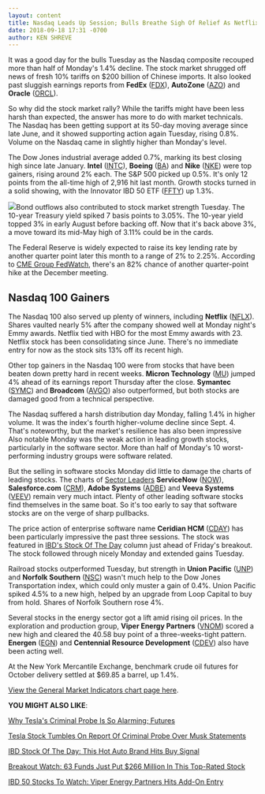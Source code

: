```yaml
---
layout: content
title: Nasdaq Leads Up Session; Bulls Breathe Sigh Of Relief As Netflix Pops 5%
date: 2018-09-18 17:31 -0700
author: KEN SHREVE
---
```






It was a good day for the bulls Tuesday as the Nasdaq composite recouped more than half of Monday's 1.4% decline. The stock market shrugged off news of fresh 10% tariffs on $200 billion of Chinese imports. It also looked past sluggish earnings reports from **FedEx** ([FDX](https://research.investors.com/quote.aspx?symbol=FDX)), **AutoZone** ([AZO](https://research.investors.com/quote.aspx?symbol=AZO)) and **Oracle** ([ORCL](https://research.investors.com/quote.aspx?symbol=ORCL)).




So why did the stock market rally? While the tariffs might have been less harsh than expected, the answer has more to do with market technicals. The Nasdaq has been getting support at its 50-day moving average since late June, and it showed supporting action again Tuesday, rising 0.8%. Volume on the Nasdaq came in slightly higher than Monday's level.


The Dow Jones industrial average added 0.7%, marking its best closing high since late January. **Intel** ([INTC](https://research.investors.com/quote.aspx?symbol=INTC)), **Boeing** ([BA](https://research.investors.com/quote.aspx?symbol=BA)) and **Nike** ([NKE](https://research.investors.com/quote.aspx?symbol=NKE)) were top gainers, rising around 2% each. The S&P 500 picked up 0.5%. It's only 12 points from the all-time high of 2,916 hit last month. Growth stocks turned in a solid showing, with the Innovator IBD 50 ETF ([FFTY](https://research.investors.com/quote.aspx?symbol=FFTY)) up 1.3%.


![](https://www.investors.com/wp-content/uploads/2018/09/MP091818-201x300.jpg)Bond outflows also contributed to stock market strength Tuesday. The 10-year Treasury yield spiked 7 basis points to 3.05%. The 10-year yield topped 3% in early August before backing off. Now that it's back above 3%, a move toward its mid-May high of 3.11% could be in the cards.


The Federal Reserve is widely expected to raise its key lending rate by another quarter point later this month to a range of 2% to 2.25%. According to [CME Group FedWatch](https://www.cmegroup.com/trading/interest-rates/countdown-to-fomc.html/), there's an 82% chance of another quarter-point hike at the December meeting.


Nasdaq 100 Gainers
------------------


The Nasdaq 100 also served up plenty of winners, including **Netflix** ([NFLX](https://research.investors.com/quote.aspx?symbol=NFLX)). Shares vaulted nearly 5% after the company showed well at Monday night's Emmy awards. Netflix tied with HBO for the most Emmy awards with 23. Netflix stock has been consolidating since June. There's no immediate entry for now as the stock sits 13% off its recent high.



Other top gainers in the Nasdaq 100 were from stocks that have been beaten down pretty hard in recent weeks. **Micron Technology** ([MU](https://research.investors.com/quote.aspx?symbol=MU)) jumped 4% ahead of its earnings report Thursday after the close. **Symantec** ([SYMC](https://research.investors.com/quote.aspx?symbol=SYMC)) and **Broadcom** ([AVGO](https://research.investors.com/quote.aspx?symbol=AVGO)) also outperformed, but both stocks are damaged good from a technical perspective.


The Nasdaq suffered a harsh distribution day Monday, falling 1.4% in higher volume. It was the index's fourth higher-volume decline since Sept. 4. That's noteworthy, but the market's resilience has also been impressive Also notable Monday was the weak action in leading growth stocks, particularly in the software sector. More than half of Monday's 10 worst-performing industry groups were software related.


But the selling in software stocks Monday did little to damage the charts of leading stocks. The charts of [Sector Leaders](https://research.investors.com/stock-lists/sector-leaders) **ServiceNow** ([NOW](https://research.investors.com/quote.aspx?symbol=NOW)), **Salesforce.com** ([CRM](https://research.investors.com/quote.aspx?symbol=CRM)), **Adobe Systems** ([ADBE](https://research.investors.com/quote.aspx?symbol=ADBE)) and **Veeva Systems** ([VEEV](https://research.investors.com/quote.aspx?symbol=VEEV)) remain very much intact. Plenty of other leading software stocks find themselves in the same boat. So it's too early to say that software stocks are on the verge of sharp pullbacks.


The price action of enterprise software name **Ceridian HCM** ([CDAY](https://research.investors.com/quote.aspx?symbol=CDAY)) has been particularly impressive the past three sessions. The stock was featured in [IBD's Stock Of The Day](https://www.investors.com/research/ibd-stock-of-the-day/ibd-stock-of-the-day-ceridian/) column just ahead of Friday's breakout. The stock followed through nicely Monday and extended gains Tuesday.


Railroad stocks outperformed Tuesday, but strength in **Union Pacific** ([UNP](https://research.investors.com/quote.aspx?symbol=UNP)) and **Norfolk Southern** ([NSC](https://research.investors.com/quote.aspx?symbol=NSC)) wasn't much help to the Dow Jones Transportation index, which could only muster a gain of 0.4%. Union Pacific spiked 4.5% to a new high, helped by an upgrade from Loop Capital to buy from hold. Shares of Norfolk Southern rose 4%.


Several stocks in the energy sector got a lift amid rising oil prices. In the exploration and production group, **Viper Energy Partners** ([VNOM](https://research.investors.com/quote.aspx?symbol=VNOM)) scored a new high and cleared the 40.58 buy point of a three-weeks-tight pattern. **Energen** ([EGN](https://research.investors.com/quote.aspx?symbol=EGN)) and **Centennial Resource Development** ([CDEV](https://research.investors.com/quote.aspx?symbol=CDEV)) also have been acting well.


At the New York Mercantile Exchange, benchmark crude oil futures for October delivery settled at $69.85 a barrel, up 1.4%.


[View the General Market Indicators chart page here](https://www.investors.com/wp-content/uploads/2018/09/IBD1809152739GMI.pdf).


**YOU MIGHT ALSO LIKE**:


 [Why Tesla's Criminal Probe Is So Alarming; Futures](https://www.investors.com/market-trend/stock-market-today/dow-jones-futures-doj-tesla-criminal-probe-elon-musk/)


[Tesla Stock Tumbles On Report Of Criminal Probe Over Musk Statements](https://www.investors.com/news/technology/tesla-stock-criminal-probe-musk-tweets/)


[IBD Stock Of The Day: This Hot Auto Brand Hits Buy Signal](https://www.investors.com/research/ibd-stock-of-the-day/ferrari-monza-suv-ev-unveiled-profit-target-cut/)


[Breakout Watch: 63 Funds Just Put $266 Million In This Top-Rated Stock](https://www.investors.com/research/ibd-stock-analysis/breakout-watch-63-funds-just-invested-266-million-in-this-top-rated-stock/)


[IBD 50 Stocks To Watch: Viper Energy Partners Hits Add-On Entry](https://www.investors.com/stock-lists/ibd-50/stocks-to-watch-viper-energy-partners-vnom/)




